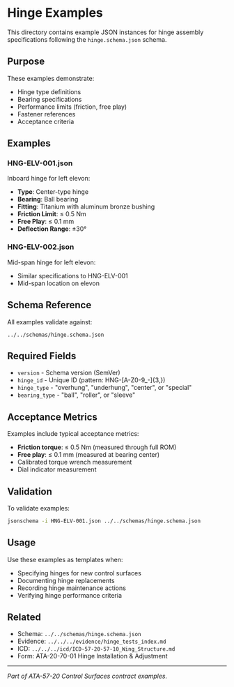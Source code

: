 # Hinge Examples

This directory contains example JSON instances for hinge assembly specifications following the `hinge.schema.json` schema.

## Purpose

These examples demonstrate:
- Hinge type definitions
- Bearing specifications
- Performance limits (friction, free play)
- Fastener references
- Acceptance criteria

## Examples

### HNG-ELV-001.json
Inboard hinge for left elevon:
- **Type**: Center-type hinge
- **Bearing**: Ball bearing
- **Fitting**: Titanium with aluminum bronze bushing
- **Friction Limit**: ≤ 0.5 Nm
- **Free Play**: ≤ 0.1 mm
- **Deflection Range**: ±30°

### HNG-ELV-002.json
Mid-span hinge for left elevon:
- Similar specifications to HNG-ELV-001
- Mid-span location on elevon

## Schema Reference

All examples validate against:
```
../../schemas/hinge.schema.json
```

## Required Fields

- `version` - Schema version (SemVer)
- `hinge_id` - Unique ID (pattern: HNG-[A-Z0-9_-]{3,})
- `hinge_type` - "overhung", "underhung", "center", or "special"
- `bearing_type` - "ball", "roller", or "sleeve"

## Acceptance Metrics

Examples include typical acceptance metrics:
- **Friction torque**: ≤ 0.5 Nm (measured through full ROM)
- **Free play**: ≤ 0.1 mm (measured at bearing center)
- Calibrated torque wrench measurement
- Dial indicator measurement

## Validation

To validate examples:
```bash
jsonschema -i HNG-ELV-001.json ../../schemas/hinge.schema.json
```

## Usage

Use these examples as templates when:
- Specifying hinges for new control surfaces
- Documenting hinge replacements
- Recording hinge maintenance actions
- Verifying hinge performance criteria

## Related

- Schema: `../../schemas/hinge.schema.json`
- Evidence: `../../../evidence/hinge_tests_index.md`
- ICD: `../../../icd/ICD-57-20-57-10_Wing_Structure.md`
- Form: ATA-20-70-01 Hinge Installation & Adjustment

---
*Part of ATA-57-20 Control Surfaces contract examples.*
